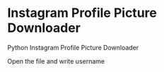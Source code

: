 # Instagram Profile Picture Downloader
Python Instagram Profile Picture Downloader

Open the file and write username
